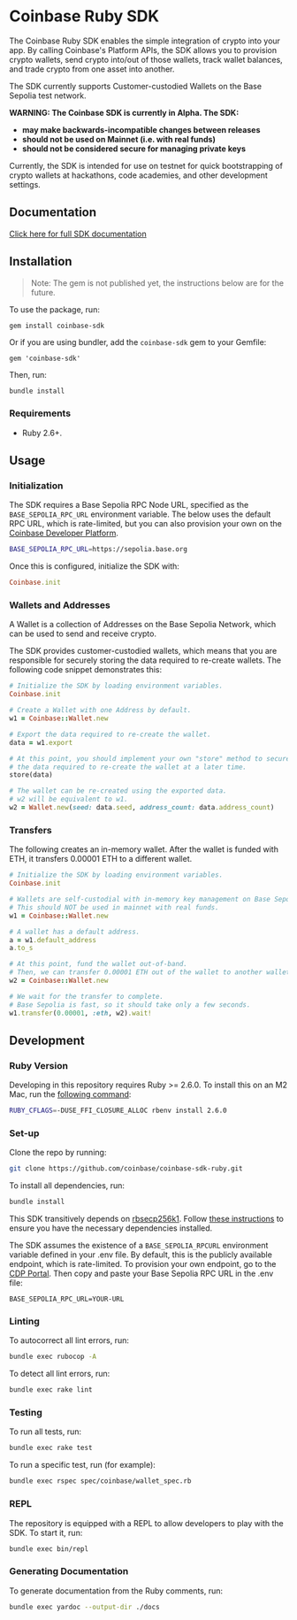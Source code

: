 # Coinbase Ruby SDK

The Coinbase Ruby SDK enables the simple integration of crypto into your app.
By calling Coinbase's Platform APIs, the SDK allows you to provision crypto wallets,
send crypto into/out of those wallets, track wallet balances, and trade crypto from
one asset into another.

The SDK currently supports Customer-custodied Wallets on the Base Sepolia test network.

**WARNING: The Coinbase SDK is currently in Alpha. The SDK:**
- **may make backwards-incompatible changes between releases**
- **should not be used on Mainnet (i.e. with real funds)**
- **should not be considered secure for managing private keys**

Currently, the SDK is intended for use on testnet for quick bootstrapping of crypto wallets at
hackathons, code academies, and other development settings.


## Documentation

[Click here for full SDK documentation](https://super-barnacle-n8zkznw.pages.github.io/)

## Installation

> Note: The gem is not published yet, the instructions below are for the future.

To use the package, run:

```bash
gem install coinbase-sdk
```

Or if you are using bundler, add the `coinbase-sdk` gem to your Gemfile:

```
gem 'coinbase-sdk'
```

Then, run:

```
bundle install
```

### Requirements

- Ruby 2.6+.

## Usage

### Initialization

The SDK requires a Base Sepolia RPC Node URL, specified as the `BASE_SEPOLIA_RPC_URL` environment variable.
The below uses the default RPC URL, which is rate-limited, but you can also provision your own on the
[Coinbase Developer Platform](https://portal.cloud.coinbase.com/products/base).

```bash
BASE_SEPOLIA_RPC_URL=https://sepolia.base.org
```

Once this is configured, initialize the SDK with:

```ruby
Coinbase.init
```

### Wallets and Addresses

A Wallet is a collection of Addresses on the Base Sepolia Network, which can be used to send and receive crypto.

The SDK provides customer-custodied wallets, which means that you are responsible for securely storing the data required
to re-create wallets. The following code snippet demonstrates this:

```ruby
# Initialize the SDK by loading environment variables.
Coinbase.init

# Create a Wallet with one Address by default.
w1 = Coinbase::Wallet.new

# Export the data required to re-create the wallet.
data = w1.export

# At this point, you should implement your own "store" method to securely persist
# the data required to re-create the wallet at a later time.
store(data)

# The wallet can be re-created using the exported data.
# w2 will be equivalent to w1.
w2 = Wallet.new(seed: data.seed, address_count: data.address_count)
```

### Transfers

The following creates an in-memory wallet. After the wallet is funded with ETH, it transfers 0.00001 ETH to a different wallet.

```ruby
# Initialize the SDK by loading environment variables.
Coinbase.init

# Wallets are self-custodial with in-memory key management on Base Sepolia.
# This should NOT be used in mainnet with real funds. 
w1 = Coinbase::Wallet.new

# A wallet has a default address.
a = w1.default_address
a.to_s

# At this point, fund the wallet out-of-band.
# Then, we can transfer 0.00001 ETH out of the wallet to another wallet.
w2 = Coinbase::Wallet.new

# We wait for the transfer to complete.
# Base Sepolia is fast, so it should take only a few seconds.
w1.transfer(0.00001, :eth, w2).wait!
```

## Development

### Ruby Version

Developing in this repository requires Ruby >= 2.6.0. To install this on an M2 Mac,
run the [following command](https://github.com/rbenv/ruby-build/discussions/2034):

```bash
RUBY_CFLAGS=-DUSE_FFI_CLOSURE_ALLOC rbenv install 2.6.0
```

### Set-up
Clone the repo by running:

```bash
git clone https://github.com/coinbase/coinbase-sdk-ruby.git
```

To install all dependencies, run:

```bash
bundle install
```

This SDK transitively depends on [rbsecp256k1](https://github.com/etscrivner/rbsecp256k1). Follow
[these instructions](https://github.com/etscrivner/rbsecp256k1?tab=readme-ov-file#requirements) to
ensure you have the necessary dependencies installed.

The SDK assumes the existence of a `BASE_SEPOLIA_RPCURL` environment variable defined in your .env file.
By default, this is the publicly available endpoint, which is rate-limited.
To provision your own endpoint, go to the [CDP Portal](https://portal.cloud.coinbase.com/products/base). Then
copy and paste your Base Sepolia RPC URL in the .env file:

```
BASE_SEPOLIA_RPC_URL=YOUR-URL
```

### Linting

To autocorrect all lint errors, run:

```bash
bundle exec rubocop -A
```

To detect all lint errors, run:

```bash
bundle exec rake lint
```

### Testing
To run all tests, run:

```bash
bundle exec rake test
```

To run a specific test, run (for example):

```bash
bundle exec rspec spec/coinbase/wallet_spec.rb
```

### REPL

The repository is equipped with a REPL to allow developers to play with the SDK. To start
it, run:

```bash
bundle exec bin/repl
```

### Generating Documentation

To generate documentation from the Ruby comments, run:

```bash
bundle exec yardoc --output-dir ./docs
```